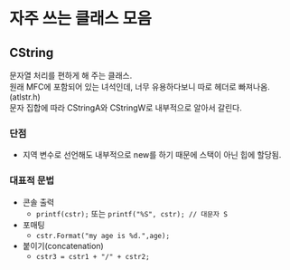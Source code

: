 # 자주 쓰는 클래스 모음

## CString
문자열 처리를 편하게 해 주는 클래스.  
원래 MFC에 포함되어 있는 녀석인데, 너무 유용하다보니 따로 헤더로 빠져나옴. (atlstr.h)  
문자 집합에 따라 CStringA와 CStringW로 내부적으로 알아서 갈린다.

### 단점
- 지역 변수로 선언해도 내부적으로 new를 하기 때문에 스택이 아닌 힙에 할당됨.

### 대표적 문법
- 콘솔 출력
  - ```printf(cstr);``` 또는 ```printf("%S", cstr); // 대문자 S```
- 포매팅
  - ```cstr.Format("my age is %d.",age);```
- 붙이기(concatenation)
  - ```cstr3 = cstr1 + "/" + cstr2;```

